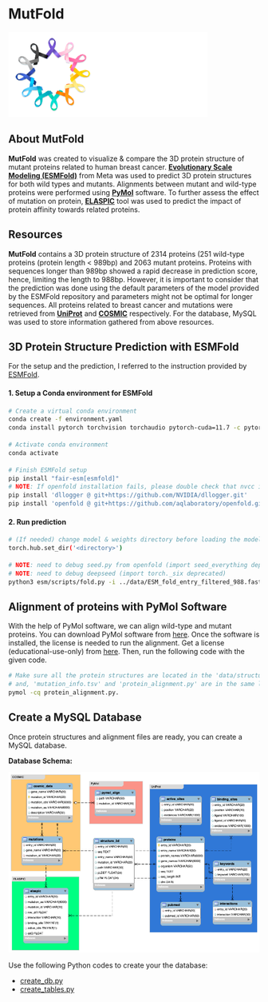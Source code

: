 # MutFold

<img src='streamlit/images/front_page_sb.png' width='400'>

## About MutFold

**MutFold** was created to visualize & compare the 3D protein structure of mutant proteins related to human breast cancer. [**Evolutionary Scale Modeling (ESMFold)**](https://github.com/facebookresearch/esm) from Meta was used to predict 3D protein structures for both wild types and mutants. Alignments between mutant and wild-type proteins were performed using [**PyMol**](https://pymol.org/2/) software. To further assess the effect of mutation on protein, [**ELASPIC**](http://elaspic.kimlab.org/help/) tool was used to predict the impact of protein affinity towards related proteins.

## Resources

**MutFold** contains a 3D protein structure of 2314 proteins (251 wild-type proteins (protein length < 989bp) and 2063 mutant proteins. Proteins with sequences longer than 989bp showed a rapid decrease in prediction score, hence, limiting the length to 988bp. However, it is important to consider that the prediction was done using the default parameters of the model provided by the ESMFold repository and parameters might not be optimal for longer sequences. All proteins related to breast cancer and mutations were retrieved from [**UniProt**](https://www.uniprot.org/) and [**COSMIC**](https://cancer.sanger.ac.uk/cosmic) respectively. For the database, MySQL was used to store information gathered from above resources.

## 3D Protein Structure Prediction with ESMFold

For the setup and the prediction, I referred to the instruction provided by [ESMFold](https://github.com/facebookresearch/esm/tree/main).

#### 1. Setup a Conda environment for ESMFold

```bash
# Create a virtual conda environment
conda create -f environment.yaml
conda install pytorch torchvision torchaudio pytorch-cuda=11.7 -c pytorch -c nvidia

# Activate conda environment
conda activate

# Finish ESMFold setup
pip install "fair-esm[esmfold]"
# NOTE: If openfold installation fails, please double check that nvcc is available and that a cuda-compatable version of PyTorch has been installed.
pip install 'dllogger @ git+https://github.com/NVIDIA/dllogger.git'
pip install 'openfold @ git+https://github.com/aqlaboratory/openfold.git@4b41059694619831a7db195b7e0988fc4ff3a307'
```

#### 2. Run prediction

```bash
# (If needed) change model & weights directory before loading the model
torch.hub.set_dir('<directory>')

# NOTE: need to debug seed.py from openfold (import seed_everything deprecated)
# NOTE: need to debug deepseed (import torch._six deprecated)
python3 esm/scripts/fold.py -i ../data/ESM_fold_entry_filtered_988.fasta -o ../data/structures/ --max-tokens-per-batch 0 --cpu-offload >> esmfold.log
```

## Alignment of proteins with PyMol Software

With the help of PyMol software, we can align wild-type and mutant proteins. You can download PyMol software from [here](https://pymol.org/2/). Once the software is installed, the license is needed to run the alignment. Get a license (educational-use-only) from [here](https://pymol.org/edu/). Then, run the following code with the given code.

```bash
# Make sure all the protein structures are located in the 'data/structures' directory
# and, 'mutation_info.tsv' and 'protein_alignment.py' are in the same location.
pymol -cq protein_alignment.py.
```

## Create a MySQL Database

Once protein structures and alignment files are ready, you can create a MySQL database.

**Database Schema:**

<img src='streamlit/images/schema.png' width='800'>

Use the following Python codes to create your the database:

- [create_db.py](create_db.py)
- [create_tables.py](create_tables.py)
